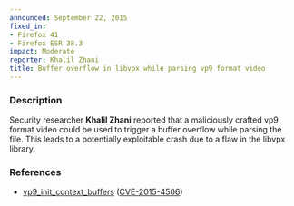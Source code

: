 ```yaml
---
announced: September 22, 2015
fixed_in:
- Firefox 41
- Firefox ESR 38.3
impact: Moderate
reporter: Khalil Zhani
title: Buffer overflow in libvpx while parsing vp9 format video
---
```


<h3>Description</h3>

<p>Security researcher <strong>Khalil Zhani</strong> reported that a maliciously crafted
vp9 format video could be used to trigger a buffer overflow while parsing the file. This
leads to a potentially exploitable crash due to a flaw in the libvpx library. 
</p>

<h3>References</h3>

<ul>
  <li><a href="https://bugzilla.mozilla.org/show_bug.cgi?id=1192226">
       vp9_init_context_buffers</a>
(<a href="http://cve.mitre.org/cgi-bin/cvename.cgi?name=CVE-2015-4506"
class="ex-ref">CVE-2015-4506</a>)</li>
</ul>

